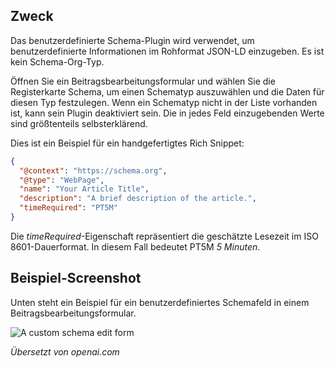 <!-- Filename: Localhost / Display title: Schema.org - Benutzerdefiniert -->

## Zweck

Das benutzerdefinierte Schema-Plugin wird verwendet, um benutzerdefinierte Informationen im Rohformat JSON-LD einzugeben. Es ist kein Schema-Org-Typ.

Öffnen Sie ein Beitragsbearbeitungsformular und wählen Sie die Registerkarte Schema, um einen Schematyp auszuwählen und die Daten für diesen Typ festzulegen. Wenn ein Schematyp nicht in der Liste vorhanden ist, kann sein Plugin deaktiviert sein. Die in jedes Feld einzugebenden Werte sind größtenteils selbsterklärend.

Dies ist ein Beispiel für ein handgefertigtes Rich Snippet:

```json
{
  "@context": "https://schema.org",
  "@type": "WebPage",
  "name": "Your Article Title",
  "description": "A brief description of the article.",
  "timeRequired": "PT5M"
}
```

Die *timeRequired*-Eigenschaft repräsentiert die geschätzte Lesezeit im ISO 8601-Dauerformat. In diesem Fall bedeutet PT5M *5 Minuten*.

## Beispiel-Screenshot

Unten steht ein Beispiel für ein benutzerdefiniertes Schemafeld in einem Beitragsbearbeitungsformular.

![A custom schema edit form](../../../en/images/schemas/edit-schema-custom.png)

*Übersetzt von openai.com*

